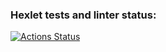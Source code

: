 ### Hexlet tests and linter status:
[![Actions Status](https://github.com/vlvch/js-starter-project-44/workflows/hexlet-check/badge.svg)](https://github.com/vlvch/js-starter-project-44/actions)